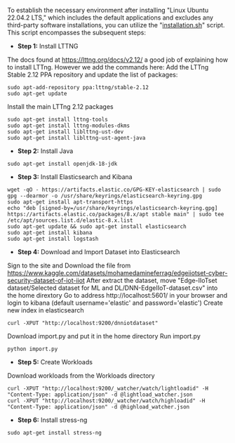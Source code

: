 To establish the necessary environment after installing "Linux Ubuntu 22.04.2 LTS," which includes the default applications and excludes any third-party software installations, you can utilize the "[installation.sh](https://github.com/mnoferestibrocku/dataset-repo/tree/main/Installation/installation.sh)" script.
This script encompasses the subsequent steps:

- **Step 1:** Install LTTNG
  
The docs found at https://lttng.org/docs/v2.12/ a good job of explaining how to install LTTng. However we add the commands here:
Add the LTTng Stable 2.12 PPA repository and update the list of packages:
```
sudo apt-add-repository ppa:lttng/stable-2.12
sudo apt-get update
```
Install the main LTTng 2.12 packages
```
sudo apt-get install lttng-tools
sudo apt-get install lttng-modules-dkms
sudo apt-get install liblttng-ust-dev
sudo apt-get install liblttng-ust-agent-java
```

- **Step 2:** Install Java

```
sudo apt-get install openjdk-18-jdk
```

- **Step 3:** Install Elasticsearch and Kibana
  
```
wget -qO - https://artifacts.elastic.co/GPG-KEY-elasticsearch | sudo gpg --dearmor -o /usr/share/keyrings/elasticsearch-keyring.gpg
sudo apt-get install apt-transport-https
echo "deb [signed-by=/usr/share/keyrings/elasticsearch-keyring.gpg] https://artifacts.elastic.co/packages/8.x/apt stable main" | sudo tee /etc/apt/sources.list.d/elastic-8.x.list
sudo apt-get update && sudo apt-get install elasticsearch
sudo apt-get install kibana
sudo apt-get install logstash
```

- **Step 4:** Download and Import Dataset into Elasticsearch

Sign to the site and Download the file from https://www.kaggle.com/datasets/mohamedamineferrag/edgeiiotset-cyber-security-dataset-of-iot-iiot
After extract the dataset, move "Edge-IIoTset dataset/Selected dataset for ML and DL/DNN-EdgeIIoT-dataset.csv" into the home dirextory
Go to address http://localhost:5601/ in your browser and login to kibana (default username='elastic' and password='elastic')
Create new index in elasticsearch
```
curl -XPUT "http://localhost:9200/dnniotdataset"
```
Download import.py and put it in the home directory
Run import.py
```
python import.py
```

- **Step 5:** Create Workloads

Download workloads from the Workloads directory
```
curl -XPUT "http://localhost:9200/_watcher/watch/lightloadid" -H "Content-Type: application/json" -d @lightload_watcher.json
curl -XPUT "http://localhost:9200/_watcher/watch/highloadid" -H "Content-Type: application/json" -d @highload_watcher.json
```

- **Step 6:** Install stress-ng

```
sudo apt-get install stress-ng
```
